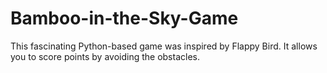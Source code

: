 # Bamboo-in-the-Sky-Game
This fascinating Python-based game was inspired by Flappy Bird. It allows you to score points by avoiding the obstacles. 
